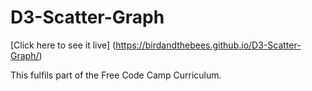 # D3-Scatter-Graph

[Click here to see it live] (https://birdandthebees.github.io/D3-Scatter-Graph/)

This fulfils part of the Free Code Camp Curriculum.
